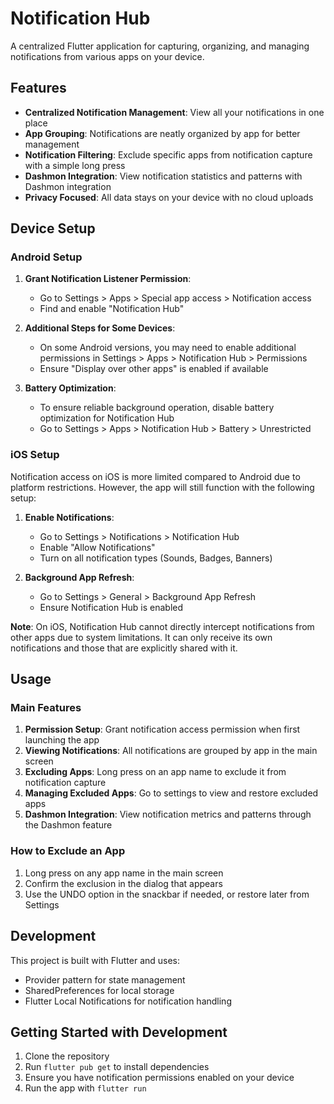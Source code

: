 # Notification Hub

A centralized Flutter application for capturing, organizing, and managing notifications from various apps on your device.

## Features

- **Centralized Notification Management**: View all your notifications in one place
- **App Grouping**: Notifications are neatly organized by app for better management
- **Notification Filtering**: Exclude specific apps from notification capture with a simple long press
- **Dashmon Integration**: View notification statistics and patterns with Dashmon integration
- **Privacy Focused**: All data stays on your device with no cloud uploads

## Device Setup

### Android Setup

1. **Grant Notification Listener Permission**:
   - Go to Settings > Apps > Special app access > Notification access
   - Find and enable "Notification Hub"

2. **Additional Steps for Some Devices**:
   - On some Android versions, you may need to enable additional permissions in Settings > Apps > Notification Hub > Permissions
   - Ensure "Display over other apps" is enabled if available

3. **Battery Optimization**:
   - To ensure reliable background operation, disable battery optimization for Notification Hub
   - Go to Settings > Apps > Notification Hub > Battery > Unrestricted

### iOS Setup

Notification access on iOS is more limited compared to Android due to platform restrictions. However, the app will still function with the following setup:

1. **Enable Notifications**:
   - Go to Settings > Notifications > Notification Hub
   - Enable "Allow Notifications"
   - Turn on all notification types (Sounds, Badges, Banners)

2. **Background App Refresh**:
   - Go to Settings > General > Background App Refresh
   - Ensure Notification Hub is enabled

**Note**: On iOS, Notification Hub cannot directly intercept notifications from other apps due to system limitations. It can only receive its own notifications and those that are explicitly shared with it.

## Usage

### Main Features

1. **Permission Setup**: Grant notification access permission when first launching the app
2. **Viewing Notifications**: All notifications are grouped by app in the main screen
3. **Excluding Apps**: Long press on an app name to exclude it from notification capture
4. **Managing Excluded Apps**: Go to settings to view and restore excluded apps
5. **Dashmon Integration**: View notification metrics and patterns through the Dashmon feature

### How to Exclude an App

1. Long press on any app name in the main screen
2. Confirm the exclusion in the dialog that appears
3. Use the UNDO option in the snackbar if needed, or restore later from Settings

## Development

This project is built with Flutter and uses:

- Provider pattern for state management
- SharedPreferences for local storage
- Flutter Local Notifications for notification handling

## Getting Started with Development

1. Clone the repository
2. Run `flutter pub get` to install dependencies
3. Ensure you have notification permissions enabled on your device
4. Run the app with `flutter run`

